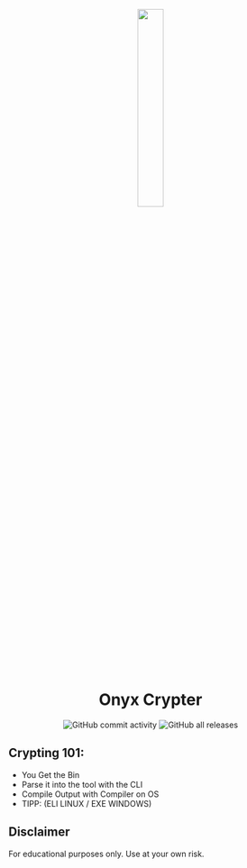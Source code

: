 <p align="center">
<img src="https://www.pngmart.com/files/12/Raven-Transparent-Images-PNG.png" width="30%"/>
</p>

<h1 align="center">Onyx Crypter</h1>


<div align="center" display: grid; place-items: center;">
    <img alt="GitHub commit activity" src="https://img.shields.io/github/commit-activity/w/YouAreSloth/OnyxCrypt?color=purple">
    <img alt="GitHub all releases" src="https://img.shields.io/github/downloads/YouAreSloth/OnyxCrypt/total?color=purple">
</div>

## Crypting 101:

- You Get the Bin
- Parse it into the tool with the CLI
- Compile Output with Compiler on OS 
- TIPP: (ELI LINUX / EXE WINDOWS)

## Disclaimer

For educational purposes only. Use at your own risk.
